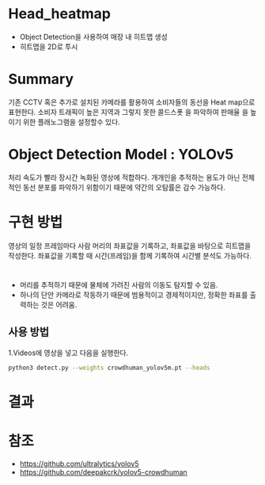 # Head_heatmap
- Object Detection을 사용하여 매장 내 히트맵 생성 
- 히트맵을 2D로 투시

# Summary
기존 CCTV 혹은 추가로 설치된 카메라를 활용하여 소비자들의 동선을 Heat map으로 표현한다.
소비자 트래픽이 높은 지역과 그렇지 못한 콜드스폿 을 파악하여 판매율 을 높이기 위한 플래노그램을 설정할수 있다. 

# Object Detection Model : YOLOv5
처리 속도가 빨라 장시간 녹화된 영상에 적합하다.
개개인을 추적하는 용도가 아닌 전체적인 동선 분포를 파악하기 위함이기 때문에 약간의 오탐률은 감수 가능하다.

# 구현 방법
영상의 일정 프레임마다 사람 머리의 좌표값을 기록하고, 좌표값을 바탕으로 히트맵을 작성한다.
좌표값을 기록할 때 시간(프레임)을 함께 기록하여 시간별 분석도 가능하다.

#
- 머리를 추적하기 때문에 물체에 가려진 사람의 이동도 탐지할 수 있음.
- 하나의 단안 카메라로 작동하기 때문에 범용적이고 경제적이지만, 정확한 좌표를 출력하는 것은 어려움. 

## 사용 방법

1.Videos에 영상을 넣고 다음을 실행한다.

```bash
python3 detect.py --weights crowdhuman_yolov5m.pt --heads
```


# 결과 



# 참조
- https://github.com/ultralytics/yolov5
- https://github.com/deepakcrk/yolov5-crowdhuman
